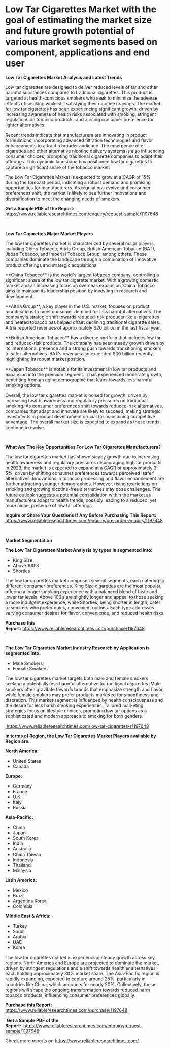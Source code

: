 <p><h1>Low Tar Cigarettes Market with the goal of estimating the market size and future growth potential of various market segments based on component, applications and end user</h1></p><p><strong>Low Tar Cigarettes Market Analysis and Latest Trends</strong></p>
<p><p>Low tar cigarettes are designed to deliver reduced levels of tar and other harmful substances compared to traditional cigarettes. This product is targeted at health-conscious smokers who seek to minimize the adverse effects of smoking while still satisfying their nicotine cravings. The market for low tar cigarettes has been experiencing significant growth, driven by increasing awareness of health risks associated with smoking, stringent regulations on tobacco products, and a rising consumer preference for lighter alternatives.</p><p>Recent trends indicate that manufacturers are innovating in product formulations, incorporating advanced filtration technologies and flavor enhancements to attract a broader audience. The emergence of e-cigarettes and other alternative nicotine delivery systems is also influencing consumer choices, prompting traditional cigarette companies to adapt their offerings. This dynamic landscape has positioned low tar cigarettes to capture a significant share of the tobacco market. </p><p>The Low Tar Cigarettes Market is expected to grow at a CAGR of 15% during the forecast period, indicating a robust demand and promising opportunities for manufacturers. As regulations evolve and consumer preferences shift, the market is likely to see further innovations and diversification to meet the changing needs of smokers.</p></p>
<p><strong>Get a Sample PDF of the Report:&nbsp;</strong> <a href="https://www.reliableresearchtimes.com/enquiry/request-sample/1197648?utm_campaign=2206&utm_medium=2&utm_source=Github&utm_content=ia&utm_term=09022025&utm_id=low-tar-cigarettes">https://www.reliableresearchtimes.com/enquiry/request-sample/1197648</a></p>
<p>&nbsp;</p>
<p><strong>Low Tar Cigarettes Major Market Players</strong></p>
<p><p>The low tar cigarettes market is characterized by several major players, including China Tobacco, Altria Group, British American Tobacco (BAT), Japan Tobacco, and Imperial Tobacco Group, among others. These companies dominate the landscape through a combination of innovative product offerings and strategic acquisitions.</p><p>**China Tobacco** is the world's largest tobacco company, controlling a significant share of the low tar cigarette market. With a growing domestic market and an increasing focus on overseas expansion, China Tobacco aims to maintain its leadership position by investing in research and development.</p><p>**Altria Group**, a key player in the U.S. market, focuses on product modifications to meet consumer demand for less harmful alternatives. The company's strategic shift towards reduced-risk products like e-cigarettes and heated tobacco has helped offset declining traditional cigarette sales. Altria reported revenues of approximately $20 billion in the last fiscal year.</p><p>**British American Tobacco** has a diverse portfolio that includes low tar and reduced-risk products. The company has seen steady growth driven by its international presence and a strong push towards transitioning smokers to safer alternatives. BAT's revenue also exceeded $30 billion recently, highlighting its robust market position.</p><p>**Japan Tobacco** is notable for its investment in low tar products and expansion into the premium segment. It has experienced moderate growth, benefiting from an aging demographic that leans towards less harmful smoking options.</p><p>Overall, the low tar cigarettes market is poised for growth, driven by increasing health awareness and regulatory pressures on traditional smoking. As consumer preferences shift towards reduced-risk alternatives, companies that adapt and innovate are likely to succeed, making strategic investments in product development crucial for maintaining competitive advantage. The overall market size is expected to expand as these trends continue to evolve.</p></p>
<p>&nbsp;</p>
<p><strong>What Are The Key Opportunities For Low Tar Cigarettes Manufacturers?</strong></p>
<p><p>The low tar cigarettes market has shown steady growth due to increasing health awareness and regulatory pressures discouraging high tar products. In 2023, the market is expected to expand at a CAGR of approximately 3-5%, driven by shifting consumer preferences towards perceived 'safer' alternatives. Innovations in tobacco processing and flavor enhancement are further attracting younger demographics. However, rising restrictions on smoking and growing nicotine-free alternatives may pose challenges. The future outlook suggests a potential consolidation within the market as manufacturers adapt to health trends, possibly leading to a reduced, yet more niche, presence of low tar offerings.</p></p>
<p><strong>Inquire or Share Your Questions If Any Before Purchasing This Report:</strong> <a href="https://www.reliableresearchtimes.com/enquiry/pre-order-enquiry/1197648?utm_campaign=2206&utm_medium=2&utm_source=Github&utm_content=ia&utm_term=09022025&utm_id=low-tar-cigarettes">https://www.reliableresearchtimes.com/enquiry/pre-order-enquiry/1197648</a></p>
<p>&nbsp;</p>
<p><strong>Market Segmentation</strong></p>
<p><strong>The Low Tar Cigarettes Market Analysis by types is segmented into:</strong></p>
<p><ul><li>King Size</li><li>Above 100’S</li><li>Shorties</li></ul></p>
<p><p>The low tar cigarettes market comprises several segments, each catering to different consumer preferences. King Size cigarettes are the most popular, offering a longer smoking experience with a balanced blend of taste and lower tar levels. Above 100’s are slightly longer and appeal to those seeking a more indulgent experience, while Shorties, being shorter in length, cater to smokers who prefer quick, convenient options. Each type addresses varying consumer desires for flavor, convenience, and reduced health risks.</p></p>
<p><strong>Purchase this Report:&nbsp;</strong><a href="https://www.reliableresearchtimes.com/purchase/1197648?utm_campaign=2206&utm_medium=2&utm_source=Github&utm_content=ia&utm_term=09022025&utm_id=low-tar-cigarettes">https://www.reliableresearchtimes.com/purchase/1197648</a></p>
<p>&nbsp;</p>
<p><strong>The Low Tar Cigarettes Market Industry Research by Application is segmented into:</strong></p>
<p><ul><li>Male Smokers</li><li>Female Smokers</li></ul></p>
<p><p>The low tar cigarettes market targets both male and female smokers seeking a potentially less harmful alternative to traditional cigarettes. Male smokers often gravitate towards brands that emphasize strength and flavor, while female smokers may prefer products marketed for smoothness and discretion. This market segment is influenced by health consciousness and the desire for less harsh smoking experiences. Tailored marketing strategies focus on lifestyle choices, promoting low tar options as a sophisticated and modern approach to smoking for both genders.</p></p>
<p><a href="https://www.reliableresearchtimes.com/low-tar-cigarettes-r1197648?utm_campaign=2206&utm_medium=2&utm_source=Github&utm_content=ia&utm_term=09022025&utm_id=low-tar-cigarettes">&nbsp;https://www.reliableresearchtimes.com/low-tar-cigarettes-r1197648</a></p>
<p><strong>In terms of Region, the Low Tar Cigarettes Market Players available by Region are:</strong></p>
<p>
    <p> <strong> North America: </strong>
        <ul>
            <li>United States</li>
            <li>Canada</li>
        </ul>
        </p> 
    <p> <strong> Europe: </strong>
        <ul>
            <li>Germany</li>
            <li>France</li>
            <li>U.K.</li>
            <li>Italy</li>
            <li>Russia</li>
        </ul>
        </p> 
    <p> <strong> Asia-Pacific: </strong>
        <ul>
            <li>China</li>
            <li>Japan</li>
            <li>South Korea</li>
            <li>India</li>
            <li>Australia</li>
            <li>China Taiwan</li>
            <li>Indonesia</li>
            <li>Thailand</li>
            <li>Malaysia</li>
        </ul>
        </p> 
    <p> <strong> Latin America: </strong>
        <ul>
            <li>Mexico</li>
            <li>Brazil</li>
            <li>Argentina Korea</li>
            <li>Colombia</li>
        </ul>
        </p> 
    <p> <strong> Middle East & Africa: </strong>
        <ul>
            <li>Turkey</li>
            <li>Saudi</li>
            <li>Arabia</li>
            <li>UAE</li>
            <li>Korea</li>
        </ul>
    </p>
    </p>
<p><p>The low tar cigarettes market is experiencing steady growth across key regions. North America and Europe are projected to dominate the market, driven by stringent regulations and a shift towards healthier alternatives, each holding approximately 30% market share. The Asia-Pacific region is rapidly expanding, expected to capture around 25%, particularly in countries like China, which accounts for nearly 20%. Collectively, these regions will shape the ongoing transformation towards reduced harm tobacco products, influencing consumer preferences globally.</p></p>
<p><strong>Purchase this Report: </strong><a href="https://www.reliableresearchtimes.com/purchase/1197648?utm_campaign=2206&utm_medium=2&utm_source=Github&utm_content=ia&utm_term=09022025&utm_id=low-tar-cigarettes">https://www.reliableresearchtimes.com/purchase/1197648</a></p>
<p>&nbsp;<strong>Get a Sample PDF of the Report:&nbsp;&nbsp;</strong><a href="https://www.reliableresearchtimes.com/enquiry/request-sample/1197648?utm_campaign=2206&utm_medium=2&utm_source=Github&utm_content=ia&utm_term=09022025&utm_id=low-tar-cigarettes">https://www.reliableresearchtimes.com/enquiry/request-sample/1197648</a></p>
<p><strong></strong></p>
<p>Check more reports on <a href="https://www.reliableresearchtimes.com/?utm_campaign=2206&utm_medium=2&utm_source=Github&utm_content=ia&utm_term=09022025&utm_id=low-tar-cigarettes">https://www.reliableresearchtimes.com/</a></p>